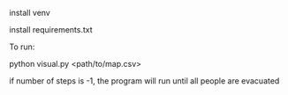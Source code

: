 install venv

install requirements.txt

To run:

python visual.py <path/to/map.csv> <number of steps>

if number of steps is -1, the program will run until all people are evacuated

